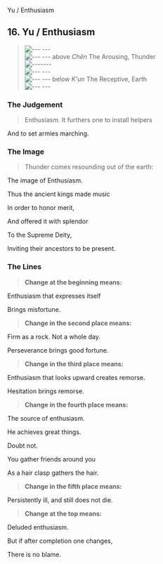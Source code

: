 Yu / Enthusiasm
## 16. Yu / Enthusiasm
> ![--- ---](../images/yinU.gif)   
> ![--- ---](../images/yinU.gif) above _Chên_ The Arousing, Thunder  
> ![-------](../images/yangU.gif)   
> ![--- ---](../images/yinU.gif)   
> ![--- ---](../images/yinU.gif) below _K'un_ The Receptive, Earth  
> ![--- ---](../images/yinU.gif)
### The Judgement
> Enthusiasm. It furthers one to install helpers  
> 
 And to set armies marching.
### The Image
> Thunder comes resounding out of the earth:  
> 
 The image of Enthusiasm.  
> 
 Thus the ancient kings made music  
> 
 In order to honor merit,  
> 
 And offered it with splendor  
> 
 To the Supreme Deity,  
> 
 Inviting their ancestors to be present.
### The Lines

 > **Change at the beginning means:**  
> 
 Enthusiasm that expresses itself  
> 
 Brings misfortune.
 > **Change in the second place means:**  
> 
 Firm as a rock. Not a whole day.  
> 
 Perseverance brings good fortune.
 > **Change in the third place means:**  
> 
 Enthusiasm that looks upward creates remorse.  
> 
 Hesitation brings remorse.
 > **Change in the fourth place means:**  
> 
 The source of enthusiasm.  
> 
 He achieves great things.  
> 
 Doubt not.  
> 
 You gather friends around you  
> 
 As a hair clasp gathers the hair.
 > **Change in the fifth place means:**  
> 
 Persistently ill, and still does not die.
 > **Change at the top means:**  
> 
 Deluded enthusiasm.  
> 
 But if after completion one changes,  
> 
 There is no blame.



